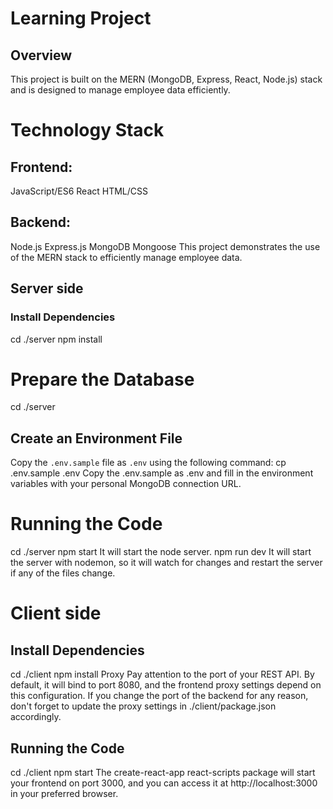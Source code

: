 # Learning Project
## Overview
This project is built on the MERN (MongoDB, Express, React, Node.js) stack and is designed to manage employee data efficiently.

# Technology Stack
## Frontend:
JavaScript/ES6
React
HTML/CSS
## Backend:
Node.js
Express.js
MongoDB
Mongoose
This project demonstrates the use of the MERN stack to efficiently manage employee data.

## Server side
### Install Dependencies
cd ./server
npm install

# Prepare the Database
cd ./server

## Create an Environment File
Copy the `.env.sample` file as `.env` using the following command:
cp .env.sample .env
Copy the .env.sample as .env and fill in the environment variables with your personal MongoDB connection URL.

# Running the Code
cd ./server
npm start
It will start the node server.
npm run dev
It will start the server with nodemon, so it will watch for changes and restart the server if any of the files change.

# Client side
## Install Dependencies
cd ./client
npm install
Proxy
Pay attention to the port of your REST API. By default, it will bind to port 8080, and the frontend proxy settings depend on this configuration. If you change the port of the backend for any reason, don't forget to update the proxy settings in ./client/package.json accordingly.

## Running the Code
cd ./client
npm start
The create-react-app react-scripts package will start your frontend on port 3000, and you can access it at http://localhost:3000 in your preferred browser.


